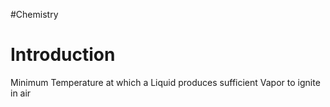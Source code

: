 #Chemistry 
# Introduction
Minimum Temperature at which a Liquid produces sufficient Vapor to ignite in air